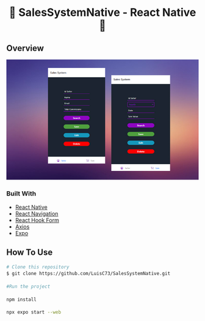 <h1 align="center">👋 SalesSystemNative - React Native 🚀</h1>

## Overview

![design](./assets/design.jpg)

### Built With

- [React Native](https://reactnative.dev/)
- [React Navigation](https://reactnavigation.org/)
- [React Hook Form](https://react-hook-form.com/)
- [Axios](https://react-hook-form.com/)
- [Expo](https://expo.dev/)

## How To Use

```bash
# Clone this repository
$ git clone https://github.com/LuisC73/SalesSystemNative.git

#Run the project

npm install

npx expo start --web

```
